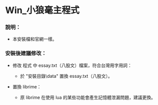 # Win_小狼毫主程式

### 說明：

- 本安裝檔和官網一樣。

### 安裝後建議修改：

- 修改 程式 中 essay.txt（八股文）檔案，符合台灣用字用詞：
    - 於 "安裝目錄\data" 置換 essay.txt（八股文）。
    
- 置換 librime：
    - 原 librime 在使用 lua 的某些功能會產生記憶體泄漏問題，建議更換。

